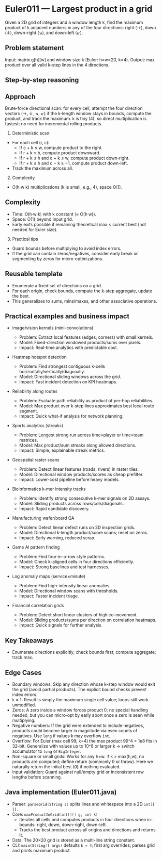 # Euler011 — Largest product in a grid

Given a 2D grid of integers and a window length k, find the maximum product of k adjacent numbers in any of the four directions: right (→), down (↓), down-right (↘), and down-left (↙).

## Problem statement

Input: matrix g[h][w] and window size k (Euler: h=w=20, k=4). Output: max product over all valid k-step lines in the 4 directions.

## Step-by-step reasoning

## Approach

Brute-force directional scan: for every cell, attempt the four direction vectors (→, ↓, ↘, ↙) if the k-length window stays in bounds, compute the product, and track the maximum. k is tiny (4), so direct multiplication is fastest; no need for incremental rolling products.

1) Deterministic scan
- For each cell (r, c):
  - If c + k ≤ w, compute product to the right.
  - If r + k ≤ h, compute product downward.
  - If r + k ≤ h and c + k ≤ w, compute product down-right.
  - If r + k ≤ h and c − k ≥ −1, compute product down-left.
- Track the maximum across all.

2) Complexity
- O(h·w·k) multiplications (k is small, e.g., 4), space O(1).

## Complexity

- Time: O(h·w·k) with k constant (≈ O(h·w)).
- Space: O(1) beyond input grid.
- Early exits possible if remaining theoretical max < current best (not needed for Euler size).

3) Practical tips
- Guard bounds before multiplying to avoid index errors.
- If the grid can contain zeros/negatives, consider early break or segmenting by zeros for micro-optimizations.

## Reusable template
- Enumerate a fixed set of directions on a grid.
- For each origin, check bounds, compute the k-step aggregate, update the best.
- This generalizes to sums, mins/maxes, and other associative operations.

## Practical examples and business impact

- Image/vision kernels (mini-convolutions)
  - Problem: Extract local features (edges, corners) with small kernels.
  - Model: Fixed-direction windowed products/sums over pixels.
  - Impact: Real-time analytics with predictable cost.

- Heatmap hotspot detection
  - Problem: Find strongest contiguous k-cells horizontally/vertically/diagonally.
  - Model: Directional sliding windows across the grid.
  - Impact: Fast incident detection on KPI heatmaps.

- Reliability along routes
  - Problem: Evaluate path reliability as product of per-hop reliabilities.
  - Model: Max product over k-step lines approximates best local route segment.
  - Impact: Quick what-if analysis for network planning.

- Sports analytics (streaks)
  - Problem: Longest strong run across time×player or time×team matrices.
  - Model: Max product/sum streaks along allowed directions.
  - Impact: Simple, explainable streak metrics.

- Geospatial raster scans
  - Problem: Detect linear features (roads, rivers) in raster tiles.
  - Model: Directional window products/scores as cheap prefilter.
  - Impact: Lower-cost pipeline before heavy models.

- Bioinformatics k-mer intensity tracks
  - Problem: Identify strong consecutive k-mer signals on 2D assays.
  - Model: Sliding products across rows/cols/diagonals.
  - Impact: Rapid candidate discovery.

- Manufacturing wafer/board QA
  - Problem: Detect linear defect runs on 2D inspection grids.
  - Model: Directional k-length product/score scans; reset on zeros.
  - Impact: Early warning, reduced scrap.

- Game AI pattern finding
  - Problem: Find four-in-a-row style patterns.
  - Model: Check k-aligned cells in four directions efficiently.
  - Impact: Strong baselines and test harnesses.

- Log anomaly maps (service×minute)
  - Problem: Find high-intensity linear anomalies.
  - Model: Directional window scans with thresholds.
  - Impact: Faster incident triage.

- Financial correlation grids
  - Problem: Detect short linear clusters of high co-movement.
  - Model: Sliding products/sums per direction on correlation heatmaps.
  - Impact: Quick signals for further analysis.

## Key Takeaways
- Enumerate directions explicitly; check bounds first; compute aggregate; track max.

## Edge Cases

- Boundary windows: Skip any direction whose k-step window would exit the grid (avoid partial products). The explicit bound checks prevent index errors.
- k = 1: Result is simply the maximum single cell value; loops still work unmodified.
- Zeros: A zero inside a window forces product 0; no special handling needed, but you can micro‑opt by early abort once a zero is seen while multiplying.
- Negative numbers: If the grid were extended to include negatives, products could become larger in magnitude via even counts of negatives. Use `long` if values·k may overflow `int`.
- Overflow: For Euler (max cell 99, k=4) the max product 99^4 < 1e8 fits in 32-bit. Generalize with values up to 10^6 or larger k → switch accumulator to `long` or `BigInteger`.
- Non-square or small grids: Works for any h×w. If k > max(h,w), no products are computed; define return (commonly 0 or throw). Here we naturally return the initial best (0) if nothing evaluated.
- Input validation: Guard against null/empty grid or inconsistent row lengths before scanning.


## Java implementation (Euler011.java)

- Parser: `parseGrid(String s)` splits lines and whitespace into a 2D `int[][]`.
- Core: `maxProductInGrid(int[][] g, int k)`
  - Iterates all cells and computes products in four directions when in-bounds: right, down, down-right, down-left.
  - Tracks the best product across all origins and directions and returns it.
- Data: The 20×20 grid is stored as a multi-line string constant.
- CLI: `main(String[] args)` defaults `k = 4`; first arg overrides; parses grid and prints maximum product.
